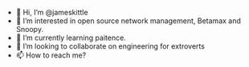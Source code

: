 - 👋 Hi, I’m @jameskittle
- 👀 I’m interested in open source network management, Betamax and Snoopy.
- 🌱 I’m currently learning paitence.
- 💞️ I’m looking to collaborate on engineering for extroverts
- 📫 How to reach me?

<!---
jameskittle/jameskittle is a ✨ special ✨ repository because its `README.md` (this file) appears on your GitHub profile.
You can click the Preview link to take a look at your changes.
---
